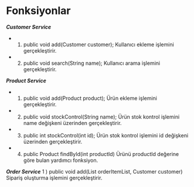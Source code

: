 # Fonksiyonlar 

***Customer Service***
- 1)  public void add(Customer customer);
Kullanıcı ekleme işlemini gerçekleştirir. 

- 2) public void search(String name);
Kullanıcı arama işlemini gerçekleştirir.


 ***Product Service***
- 1) public void add(Product product);
Ürün ekleme işlemini gerçekleştirir.
 
- 2) public void stockControl(String name);
Ürün stok kontrol işlemini name değişkeni üzerinden gerçekleştirir.

- 3) public int stockControl(int id);
Ürün stok kontrol işlemini id değişkeni üzerinden gerçekleştirir.

- 4) public Product findById(int productId)
Ürünü productId değerine göre bulan yardımcı fonksiyon.


 ***Order Service***
1 ) public void add(List<OrderItem> orderItemList, Customer customer)
Sipariş oluşturma işlemini gerçekleştirir.

